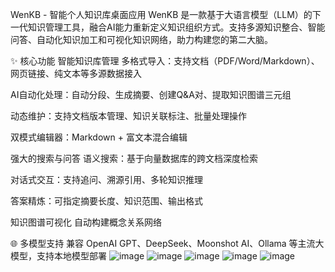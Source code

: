 WenKB - 智能个人知识库桌面应用 WenKB 是一款基于大语言模型（LLM）的下一代知识管理工具，融合AI能力重新定义知识组织方式。支持多源知识整合、智能问答、自动化知识加工和可视化知识网络，助力构建您的第二大脑。

✨ 核心功能 智能知识库管理 多格式导入：支持文档（PDF/Word/Markdown）、网页链接、纯文本等多源数据接入

AI自动化处理：自动分段、生成摘要、创建Q&A对、提取知识图谱三元组

动态维护：支持文档版本管理、知识关联标注、批量处理操作

双模式编辑器：Markdown + 富文本混合编辑

强大的搜索与问答 语义搜索：基于向量数据库的跨文档深度检索

对话式交互：支持追问、溯源引用、多轮知识推理

答案精炼：可指定摘要长度、知识范围、输出格式

知识图谱可视化 自动构建概念关系网络

🌐 多模型支持 兼容 OpenAI GPT、DeepSeek、Moonshot AI、Ollama 等主流大模型，支持本地模型部署
![image](https://github.com/user-attachments/assets/c0dcfb60-f34f-4ef4-aa47-da8409397504)
![image](https://github.com/user-attachments/assets/5f316402-105c-4224-ac7e-e8cc409d2662)
![image](https://github.com/user-attachments/assets/e92b98fc-2244-4958-addc-3657fbbfe3c3)
![image](https://github.com/user-attachments/assets/9ad13542-c68b-4eb3-a533-805d75a3b480)
![image](https://github.com/user-attachments/assets/74d4c525-caca-482a-89c8-f8bacc0cf099)

